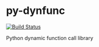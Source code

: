 # py-dynfunc
[![Build Status](https://travis-ci.com/snoonetIRC/py-dynfunc.svg?branch=master)](https://travis-ci.com/snoonetIRC/py-dynfunc)

Python dynamic function call library
